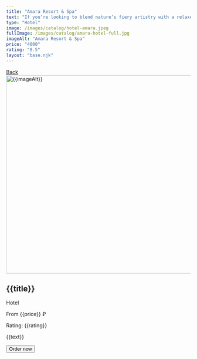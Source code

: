 ```yaml
---
title: "Amara Resort & Spa"
text: "If you’re looking to blend nature’s fiery artistry with a relaxed social vibe, Amara Resort and Spa is whispering your name. Tucked along the banks of Oak Creek Canyon like a secret sanctuary, also just steps from buzzing Uptown Sedona, and close to endless outdoor adventures in the red rock country. Join us for morning yoga, cocktails by the pool, courtyard lawn games and the most glorious sunsets you’ve ever seen. As the perfect four-season destination, Sedona is the ideal getaway for visitors looking to explore the famed red rocks, see the fabled vortexes and enjoy stunning views right from your courtyard Adirondack chair."
type: "Hotel"
image: /images/catalog/hotel-amara.jpeg
fullImage: /images/catalog/amara-hotel-full.jpg
imageAlt: "Amara Resort & Spa"
price: "4000"
rating: "8.5"
layout: "base.njk"
---
```


<section class="hotel-preview">
  <a class="hotel-preview-button-back" href="/catalog">Back</a>
  <img class="hotel-preview-image" src="{{fullImage}}" alt="{{imageAlt}}" width="1200" height="540">
  <h2 class="hotel-preview-title">{{title}}</h2>
  <div class="hotels-preview-features">
    <p class="hotel-preview-type">Hotel</p>
    <p class="hotel-preview-price">From {{price}} ₽</p>
    <p class="hotel-preview-rating-numbers">Rating: {{rating}}</p>
  </div>
  <p class="hotel-preview-text">{{text}}</p>
  <button class="hotel-preview-button">Order now</button>
</section>
